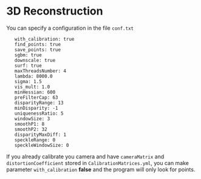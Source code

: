 # 3D Reconstruction

You can specify a configuration in the file `conf.txt`
```
   with_calibration: true
   find_points: true
   save_points: true
   sgbm: true
   downscale: true
   surf: true
   maxThreadsNumber: 4
   lambda: 8000.0
   sigma: 1.5
   vis_mult: 1.0
   minHessian: 600
   preFilterCap: 63
   disparityRange: 13
   minDisparity: -1
   uniquenessRatio: 5
   windowSize: 3
   smoothP1: 8
   smoothP2: 32
   disparityMaxDiff: 1
   speckleRange: 0
   speckleWindowSize: 0
```
If you already calibrate you camera and have `cameraMatrix` and `distortionCoefficient` stored in 
`CalibrationMatrices.yml`, you can make parameter `with_calibration` **false** and the program will 
only look for points.